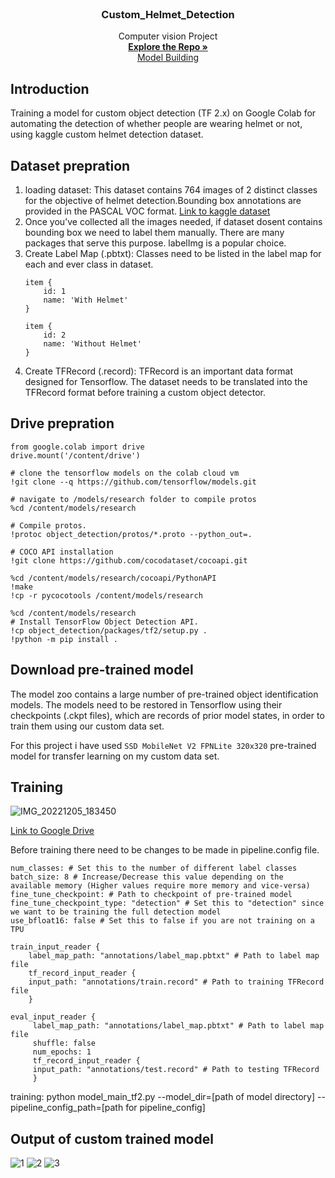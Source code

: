 <br />
<div align="center">
  
  <h3 align="center">Custom_Helmet_Detection</h3>

  <p align="center">
    Computer vision Project
    <br />
    <a href="https://github.com/Sanjay9783/Custom_Helmet_Detection.git"><strong>Explore the Repo »</strong></a>
    <br />
    <a href="https://github.com/Sanjay9783/Custom_Helmet_Detection/blob/main/model_building.ipynb"> Model Building</a>
  </p>
</div>

## Introduction

Training a model for custom object detection (TF 2.x) on Google Colab for automating the detection of whether people are wearing helmet or not, using kaggle custom helmet detection dataset.

## Dataset prepration

1. loading dataset: This dataset contains 764 images of 2 distinct classes for the objective of helmet detection.Bounding box annotations are provided in the PASCAL VOC format. [Link to kaggle dataset](https://www.kaggle.com/datasets/andrewmvd/helmet-detection)
2. Once you’ve collected all the images needed, if dataset dosent contains bounding box we need to label them manually. There are many packages that serve this purpose. labelImg is a popular choice.
3. Create Label Map (.pbtxt): Classes need to be listed in the label map for each and ever class in dataset.
    ```shell
    item {
        id: 1
        name: 'With Helmet'
    }

    item {
        id: 2
        name: 'Without Helmet'
    }
   ```
4. Create TFRecord (.record): TFRecord is an important data format designed for Tensorflow. The dataset needs to be translated into the TFRecord format before training a custom object detector.

## Drive prepration

   ```shell
   from google.colab import drive
   drive.mount('/content/drive')
   
   # clone the tensorflow models on the colab cloud vm
   !git clone --q https://github.com/tensorflow/models.git
   
   # navigate to /models/research folder to compile protos
   %cd /content/models/research
   
   # Compile protos.
   !protoc object_detection/protos/*.proto --python_out=.
   
   # COCO API installation
   !git clone https://github.com/cocodataset/cocoapi.git
   
   %cd /content/models/research/cocoapi/PythonAPI
   !make
   !cp -r pycocotools /content/models/research
   
   %cd /content/models/research
   # Install TensorFlow Object Detection API.
   !cp object_detection/packages/tf2/setup.py .
   !python -m pip install .
   ```

## Download pre-trained model

The model zoo contains a large number of pre-trained object identification models. The models need to be restored in Tensorflow using their checkpoints (.ckpt files), which are records of prior model states, in order to train them using our custom data set.

For this project i have used `SSD MobileNet V2 FPNLite 320x320` pre-trained model for transfer learning on my custom data set.

## Training

![IMG_20221205_183450](https://user-images.githubusercontent.com/109721928/205644399-53dbf540-879b-4c2a-ad04-17fcb8eab512.png)

[Link to Google Drive](https://drive.google.com/drive/folders/1u6CF362tbtmPGVn0H2TyzpaF7lsamisy?usp=share_link)

Before training there need to be changes to be made in pipeline.config file.

```shell
num_classes: # Set this to the number of different label classes
batch_size: 8 # Increase/Decrease this value depending on the available memory (Higher values require more memory and vice-versa)
fine_tune_checkpoint: # Path to checkpoint of pre-trained model
fine_tune_checkpoint_type: "detection" # Set this to "detection" since we want to be training the full detection model
use_bfloat16: false # Set this to false if you are not training on a TPU

train_input_reader {
    label_map_path: "annotations/label_map.pbtxt" # Path to label map file
    tf_record_input_reader {
    input_path: "annotations/train.record" # Path to training TFRecord file
    }

eval_input_reader {
     label_map_path: "annotations/label_map.pbtxt" # Path to label map file
     shuffle: false
     num_epochs: 1
     tf_record_input_reader {
     input_path: "annotations/test.record" # Path to testing TFRecord
     }
```

training: python model_main_tf2.py --model_dir=[path of model directory] --pipeline_config_path=[path for pipeline_config]

## Output of custom trained model

![1](https://user-images.githubusercontent.com/109721928/205643680-fb054626-a894-41a7-a8e5-68cc021d286e.JPG)
![2](https://user-images.githubusercontent.com/109721928/205643707-07770d3f-c8e9-48db-a749-997d33e34776.JPG)
![3](https://user-images.githubusercontent.com/109721928/205643724-93baf257-28a6-4f5d-8000-345139baadcc.JPG)

